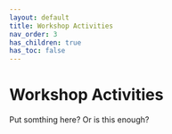 ```yaml
---
layout: default
title: Workshop Activities
nav_order: 3
has_children: true
has_toc: false
---
```

# Workshop Activities

Put somthing here? Or is this enough?
